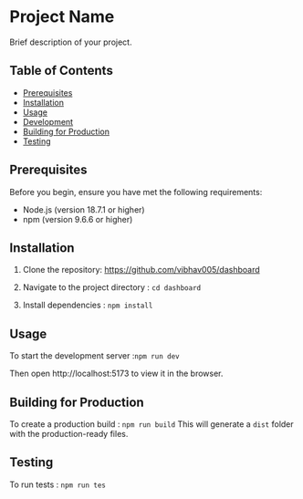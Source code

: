 # Project Name

Brief description of your project.

## Table of Contents

- [Prerequisites](#prerequisites)
- [Installation](#installation)
- [Usage](#usage)
- [Development](#development)
- [Building for Production](#building-for-production)
- [Testing](#testing)

## Prerequisites

Before you begin, ensure you have met the following requirements:

- Node.js (version 18.7.1 or higher)
- npm (version 9.6.6 or higher)

## Installation

1. Clone the repository:
   https://github.com/vibhav005/dashboard

2. Navigate to the project directory :
   `cd dashboard`

3. Install dependencies : `npm install`

## Usage

To start the development server :`npm run dev`

Then open http://localhost:5173 to view it in the browser.

## Building for Production

To create a production build : `npm run build`
This will generate a `dist` folder with the production-ready files.

## Testing

To run tests : `npm run tes`
